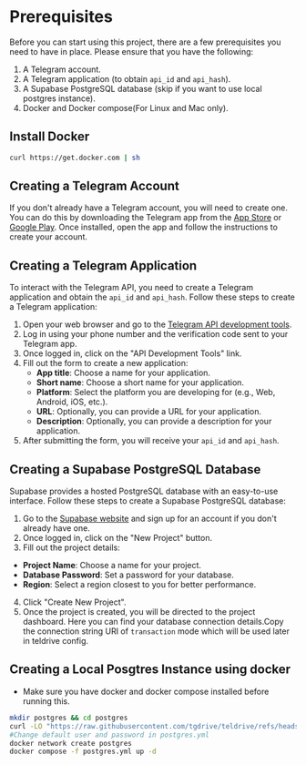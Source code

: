 # Prerequisites

Before you can start using this project, there are a few prerequisites you need to have in place. Please ensure that you have the following:

1. A Telegram account.
2. A Telegram application (to obtain `api_id` and `api_hash`).
3. A Supabase PostgreSQL database (skip if you want to use local postgres instance).
4. Docker and Docker compose(For Linux and Mac only).

## Install Docker

```sh
curl https://get.docker.com | sh
```

## Creating a Telegram Account

If you don't already have a Telegram account, you will need to create one. You can do this by downloading the Telegram app from the [App Store](https://apps.apple.com/us/app/telegram-messenger/id686449807) or [Google Play](https://play.google.com/store/apps/details?id=org.telegram.messenger&hl=en). Once installed, open the app and follow the instructions to create your account.

## Creating a Telegram Application

To interact with the Telegram API, you need to create a Telegram application and obtain the `api_id` and `api_hash`. Follow these steps to create a Telegram application:

1. Open your web browser and go to the [Telegram API development tools](https://my.telegram.org).
2. Log in using your phone number and the verification code sent to your Telegram app.
3. Once logged in, click on the "API Development Tools" link.
4. Fill out the form to create a new application:
   - **App title**: Choose a name for your application.
   - **Short name**: Choose a short name for your application.
   - **Platform**: Select the platform you are developing for (e.g., Web, Android, iOS, etc.).
   - **URL**: Optionally, you can provide a URL for your application.
   - **Description**: Optionally, you can provide a description for your application.
5. After submitting the form, you will receive your `api_id` and `api_hash`.

## Creating a Supabase PostgreSQL Database

Supabase provides a hosted PostgreSQL database with an easy-to-use interface. Follow these steps to create a Supabase PostgreSQL database:

1. Go to the [Supabase website](https://supabase.io) and sign up for an account if you don't already have one.
2. Once logged in, click on the "New Project" button.
3. Fill out the project details:
- **Project Name**: Choose a name for your project.
- **Database Password**: Set a password for your database.
- **Region**: Select a region closest to you for better performance.
4. Click "Create New Project".
5. Once the project is created, you will be directed to the project dashboard. Here you can find your database connection details.Copy the connection string URI of `transaction` mode  which will be used later in teldrive config.


## Creating a Local Posgtres Instance using docker
- Make sure you have docker and docker compose installed before running this.

```sh
mkdir postgres && cd postgres
curl -LO "https://raw.githubusercontent.com/tgdrive/teldrive/refs/heads/main/docker/compose/postgres.yml"
#Change default user and password in postgres.yml
docker network create postgres
docker compose -f postgres.yml up -d
```